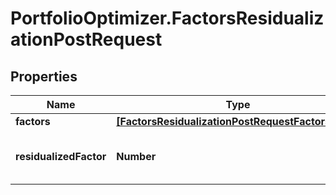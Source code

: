 # PortfolioOptimizer.FactorsResidualizationPostRequest

## Properties

Name | Type | Description | Notes
------------ | ------------- | ------------- | -------------
**factors** | [**[FactorsResidualizationPostRequestFactorsInner]**](FactorsResidualizationPostRequestFactorsInner.md) |  | 
**residualizedFactor** | **Number** | The index of the factor to residualize | 


